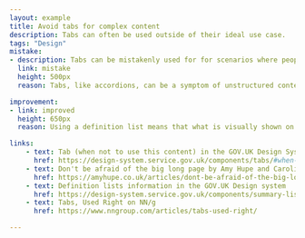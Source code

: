 ```yaml
---
layout: example
title: Avoid tabs for complex content
description: Tabs can often be used outside of their ideal use case.  
tags: "Design"
mistake:  
- description: Tabs can be mistakenly used for for scenarios where people need to compare details across tabs.
  link: mistake
  height: 500px
  reason: Tabs, like accordions, can be a symptom of unstructured content design. It also does not act as a tab in mobile view so is a unequal experience.

improvement:
- link: improved
  height: 650px
  reason: Using a definition list means that what is visually shown on the page is more aligned with what is read out on a screen reader.

links:
    - text: Tab (when not to use this content) in the GOV.UK Design System
      href: https://design-system.service.gov.uk/components/tabs/#when-not-to-use-this-component
    - text: Don't be afraid of the big long page by Amy Hupe and Caroline Jarrett
      href: https://amyhupe.co.uk/articles/dont-be-afraid-of-the-big-long-page/    
    - text: Definition lists information in the GOV.UK Design system
      href: https://design-system.service.gov.uk/components/summary-list/
    - text: Tabs, Used Right on NN/g
      href: https://www.nngroup.com/articles/tabs-used-right/

---
```

